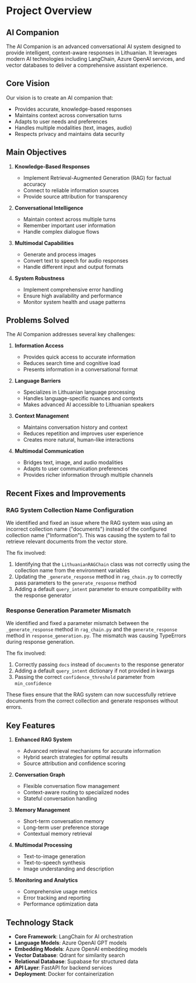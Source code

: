 # Project Overview

## AI Companion

The AI Companion is an advanced conversational AI system designed to provide intelligent, context-aware responses in Lithuanian. It leverages modern AI technologies including LangChain, Azure OpenAI services, and vector databases to deliver a comprehensive assistant experience.

## Core Vision

Our vision is to create an AI companion that:
- Provides accurate, knowledge-based responses
- Maintains context across conversation turns
- Adapts to user needs and preferences
- Handles multiple modalities (text, images, audio)
- Respects privacy and maintains data security

## Main Objectives

1. **Knowledge-Based Responses**
   - Implement Retrieval-Augmented Generation (RAG) for factual accuracy
   - Connect to reliable information sources
   - Provide source attribution for transparency

2. **Conversational Intelligence**
   - Maintain context across multiple turns
   - Remember important user information
   - Handle complex dialogue flows

3. **Multimodal Capabilities**
   - Generate and process images
   - Convert text to speech for audio responses
   - Handle different input and output formats

4. **System Robustness**
   - Implement comprehensive error handling
   - Ensure high availability and performance
   - Monitor system health and usage patterns

## Problems Solved

The AI Companion addresses several key challenges:

1. **Information Access**
   - Provides quick access to accurate information
   - Reduces search time and cognitive load
   - Presents information in a conversational format

2. **Language Barriers**
   - Specializes in Lithuanian language processing
   - Handles language-specific nuances and contexts
   - Makes advanced AI accessible to Lithuanian speakers

3. **Context Management**
   - Maintains conversation history and context
   - Reduces repetition and improves user experience
   - Creates more natural, human-like interactions

4. **Multimodal Communication**
   - Bridges text, image, and audio modalities
   - Adapts to user communication preferences
   - Provides richer information through multiple channels

## Recent Fixes and Improvements

### RAG System Collection Name Configuration
We identified and fixed an issue where the RAG system was using an incorrect collection name ("documents") instead of the configured collection name ("Information"). This was causing the system to fail to retrieve relevant documents from the vector store.

The fix involved:
1. Identifying that the `LithuanianRAGChain` class was not correctly using the collection name from the environment variables
2. Updating the `_generate_response` method in `rag_chain.py` to correctly pass parameters to the `generate_response` method
3. Adding a default `query_intent` parameter to ensure compatibility with the response generator

### Response Generation Parameter Mismatch
We identified and fixed a parameter mismatch between the `_generate_response` method in `rag_chain.py` and the `generate_response` method in `response_generation.py`. The mismatch was causing TypeErrors during response generation.

The fix involved:
1. Correctly passing `docs` instead of `documents` to the response generator
2. Adding a default `query_intent` dictionary if not provided in kwargs
3. Passing the correct `confidence_threshold` parameter from `min_confidence`

These fixes ensure that the RAG system can now successfully retrieve documents from the correct collection and generate responses without errors.

## Key Features

1. **Enhanced RAG System**
   - Advanced retrieval mechanisms for accurate information
   - Hybrid search strategies for optimal results
   - Source attribution and confidence scoring

2. **Conversation Graph**
   - Flexible conversation flow management
   - Context-aware routing to specialized nodes
   - Stateful conversation handling

3. **Memory Management**
   - Short-term conversation memory
   - Long-term user preference storage
   - Contextual memory retrieval

4. **Multimodal Processing**
   - Text-to-image generation
   - Text-to-speech synthesis
   - Image understanding and description

5. **Monitoring and Analytics**
   - Comprehensive usage metrics
   - Error tracking and reporting
   - Performance optimization data

## Technology Stack

- **Core Framework**: LangChain for AI orchestration
- **Language Models**: Azure OpenAI GPT models
- **Embedding Models**: Azure OpenAI embedding models
- **Vector Database**: Qdrant for similarity search
- **Relational Database**: Supabase for structured data
- **API Layer**: FastAPI for backend services
- **Deployment**: Docker for containerization 